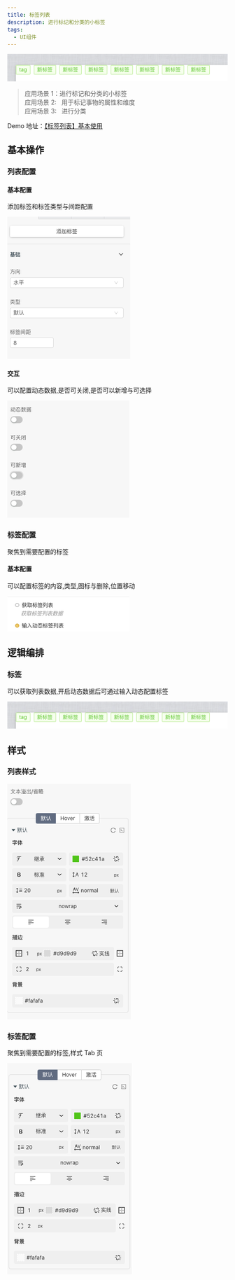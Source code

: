 ```yaml
---
title: 标签列表
description: 进行标记和分类的小标签
tags:
  - UI组件
---
```


![Alt text](img/image.png)

> 应用场景 1：进行标记和分类的小标签\
> 应用场景 2:   用于标记事物的属性和维度\
> 应用场景 3:   进行分类

Demo 地址：[【标签列表】基本使用](https://my.mybricks.world/mybricks-pc-page/index.html?id=514701430378565)

## 基本操作

### 列表配置

#### 基本配置

添加标签和标签类型与间距配置

![Alt text](img/image-1.png)

#### 交互

可以配置动态数据,是否可关闭,是否可以新增与可选择

![Alt text](img/image-2.png)

### 标签配置

聚焦到需要配置的标签

#### 基本配置

可以配置标签的内容,类型,图标与删除,位置移动

![Alt text](img/image-4.png)

## 逻辑编排

### 标签

可以获取列表数据,开启动态数据后可通过输入动态配置标签

![Alt text](img/image.png)

## 样式

### 列表样式

![Alt text](img/image-5.png)

### 标签配置

聚焦到需要配置的标签,样式 Tab 页

![Alt text](img/image-6.png)
